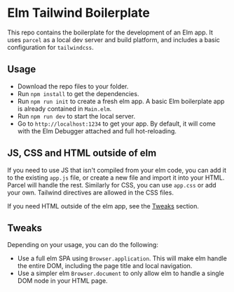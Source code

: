 # Elm Tailwind Boilerplate

This repo contains the boilerplate for the development of an Elm app. It uses `parcel` as a local dev server and build platform, and includes a basic configuration for `tailwindcss`.

## Usage

- Download the repo files to your folder.
- Run `npm install` to get the dependencies.
- Run `npm run init` to create a fresh elm app. A basic Elm boilerplate app is already contained in `Main.elm`.
- Run `npm run dev` to start the local server.
- Go to `http://localhost:1234` to get your app. By default, it will come with the Elm Debugger attached and full hot-reloading.

## JS, CSS and HTML outside of elm

If you need to use JS that isn't compiled from your elm code, you can add it to the existing `app.js` file, or create a new file and import it into your HTML. Parcel will handle the rest. Similarly for CSS, you can use `app.css` or add your own. Tailwind directives are allowed in the CSS files.

If you need HTML outside of the elm app, see the [Tweaks](#Tweaks) section.

## Tweaks

Depending on your usage, you can do the following:
- Use a full elm SPA using `Browser.application`. This will make elm handle the entire DOM, including the page title and local navigation.
- Use a simpler elm `Browser.document` to only allow elm to handle a single DOM node in your HTML page.